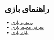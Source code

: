 # راهنمای بازی

-   [ورود به بازی](entergame.md)
-   [معرفی محیط بازی](enviroment.md)
-   [پایان بازی](endgame.md)
